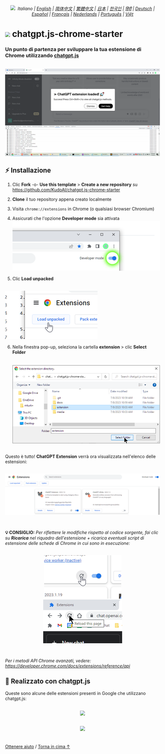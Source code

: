 <a id="top"></a>

<div align="center">
    <h6>
        <picture>
            <source type="image/svg+xml" media="(prefers-color-scheme: dark)" srcset="https://assets.chatgptjs.org/images/icons/earth/white/icon32.svg?v=e638eac">
           <img height=14 src="https://assets.chatgptjs.org/images/icons/earth/black/icon32.svg?v=e638eac">
        </picture>
        &nbsp;Italiano |
        <a href="../..#readme">English</a> |
        <a href="../zh-cn#readme">简体中文</a> |
        <a href="../zh-tw#readme">繁體中文</a> |
        <a href="../ja#readme">日本</a> |
        <a href="../ko#readme">한국인</a> |
        <a href="../hi#readme">हिंदी</a> |
        <a href="../de#readme">Deutsch</a> |
        <a href="../es#readme">Español</a> |
        <a href="../fr#readme">Français</a> |
        <a href="../nl#readme">Nederlands</a> |
        <a href="../pt#readme">Português</a> |
        <a href="../vi#readme">Việt</a>
    </h6>
</div>

# <img height=21 src="https://assets.chatgptjs.org/images/icons/platforms/chrome/icon32.png?v=e638eac"> chatgpt.js-chrome-starter

<h3>Un punto di partenza per sviluppare la tua estensione di Chrome utilizzando <a href="https://github.com/KudoAI/chatgpt.js">chatgpt.js</a></h3>

<br>

<img src="../../images/screenshots/extension-loaded.png">

## ⚡ Installazione

1. Clic **Fork** -o- **Use this template** > **Create a new repository** su https://github.com/KudoAI/chatgpt.js-chrome-starter

2. **Clone** il tuo repository appena creato localmente

3. Visita `chrome://extensions` in Chrome (o qualsiasi browser Chromium)

4. Assicurati che l'opzione **Developer mode** sia attivata<br>
![](../../images/screenshots/developer-mode-toggle.png)

5. Clic **Load unpacked**<br><br>
<img src="../../images/screenshots/load-unpacked-button.png">
<br>

6. Nella finestra pop-up, seleziona la cartella **extension** > clic **Select Folder**<br><br><br>
<img src="../../images/screenshots/select-extension-folder.png"><br><br>

Questo è tutto! **ChatGPT Extension** verrà ora visualizzata nell'elenco delle estensioni:

<br>

<img src="../../images/screenshots/chatgpt-extension-in-list.png">

<p><br>

**💡 CONSIGLIO:** _Per riflettere le modifiche rispetto al codice sorgente, fai clic su **Ricarica** nel riquadro dell'estensione + ricarica eventuali script di estensione delle schede di Chrome in cui sono in esecuzione:_

<div align="center">

<br>

<img src="../../images/screenshots/reload-extension-button.png">
<img src="../../images/screenshots/reload-page-button.png">

<p><br>

</div>

_Per i metodi API Chrome avanzati, vedere: https://developer.chrome.com/docs/extensions/reference/api_

## 🤖 Realizzato con chatgpt.js

Queste sono alcune delle estensioni presenti in Google che utilizzano chatgpt.js:

<div align="center">

<br>


<a href="https://chatgptinfinity.com" target="_blank" rel="noopener">
    <img width=777 src="https://cdn.jsdelivr.net/gh/adamlui/chatgpt-infinity@0f48c4e/chrome/images/tiles/marquee-promo-tile-1400x560.png">
</a>

<p><br>

<a href="https://chatgptwidescreen.com" target="_blank" rel="noopener">
    <img width=777 src="https://cdn.jsdelivr.net/gh/adamlui/chatgpt-widescreen@3ed0950/chrome/images/tiles/marquee-promo-tile-1400x560.png">
</a>

</div>

#

<a href="https://github.com/KudoAI/chatgpt.js-chrome-starter/issues">Ottenere aiuto</a> / <a href="#top">Torna in cima ↑</a>

